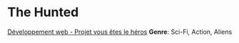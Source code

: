 # The Hunted
[Développement web - Projet vous êtes le héros](https://smnarnold.com/projets/vous-etes-le-heros)
**Genre**: Sci-Fi, Action, Aliens
